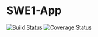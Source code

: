 # SWE1-App
[![Build Status](https://app.travis-ci.com/ParigiSaiTeja/SWE1-App.svg?branch=main)](https://app.travis-ci.com/ParigiSaiTeja/SWE1-App)
[![Coverage Status](https://coveralls.io/repos/github/ParigiSaiTeja/SWE1-App/badge.svg?branch=main)](https://coveralls.io/github/ParigiSaiTeja/SWE1-App?branch=main)